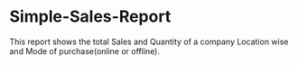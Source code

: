 # Simple-Sales-Report

This report shows the total Sales and Quantity of a company Location wise and Mode of purchase(online or offline).

